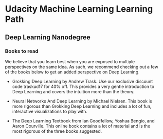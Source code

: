 # Udacity Machine Learning Learning Path


## Deep Learning Nanodegree
### Books to read

We believe that you learn best when you are exposed to multiple perspectives on the same idea. As such, we recommend checking out a few of the books below to get an added perspective on Deep Learning.

- Grokking Deep Learning by Andrew Trask. Use our exclusive discount code traskud17 for 40% off. This provides a very gentle introduction to Deep Learning and covers the intuition more than the theory. 

- Neural Networks And Deep Learning by Michael Nielsen. This book is more rigorous than Grokking Deep Learning and includes a lot of fun, interactive visualizations to play with.

- The Deep Learning Textbook from Ian Goodfellow, Yoshua Bengio, and Aaron Courville. This online book contains a lot of material and is the most rigorous of the three books suggested.
